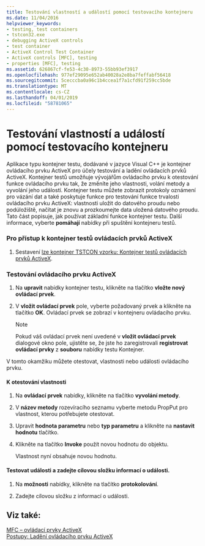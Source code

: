 ```yaml
---
title: Testování vlastností a událostí pomocí testovacího kontejneru
ms.date: 11/04/2016
helpviewer_keywords:
- testing, test containers
- tstcon32.exe
- debugging ActiveX controls
- test container
- ActiveX Control Test Container
- ActiveX controls [MFC], testing
- properties [MFC], testing
ms.assetid: 626867cf-fe53-4c30-8973-55bb93ef3917
ms.openlocfilehash: 977ef29095e652ab40028a2e8ba7feffabf56418
ms.sourcegitcommit: 5cecccba0a96c1b4ccea1f7a1cfd91f259cc5bde
ms.translationtype: MT
ms.contentlocale: cs-CZ
ms.lasthandoff: 04/01/2019
ms.locfileid: "58781065"
---
```

# <a name="testing-properties-and-events-with-test-container"></a>Testování vlastností a událostí pomocí testovacího kontejneru

Aplikace typu kontejner testu, dodávané v jazyce Visual C++ je kontejner ovládacího prvku ActiveX pro účely testování a ladění ovládacích prvků ActiveX. Kontejner testů umožňuje vývojářům ovládacího prvku k otestování funkce ovládacího prvku tak, že změníte jeho vlastnosti, volání metody a vyvolání jeho událostí. Kontejner testu můžete zobrazit protokoly oznámení pro vázání dat a také poskytuje funkce pro testování funkce trvalosti ovládacího prvku ActiveX: vlastnosti uložit do datového proudu nebo podúložiště, načítat je znovu a prozkoumejte data uložená datového proudu. Tato část popisuje, jak používat základní funkce kontejner testu. Další informace, vyberte **pomáhají** nabídky při spuštění kontejneru testů.

### <a name="to-access-the-activex-control-test-container"></a>Pro přístup k kontejner testů ovládacích prvků ActiveX

1. Sestavení [lze kontejner TSTCON vzorku: Kontejner testů ovládacích prvků ActiveX](../overview/visual-cpp-samples.md).

### <a name="to-test-your-activex-control"></a>Testování ovládacího prvku ActiveX

1. Na **upravit** nabídky kontejner testu, klikněte na tlačítko **vložte nový ovládací prvek**.

1. V **vložit ovládací prvek** pole, vyberte požadovaný prvek a klikněte na tlačítko **OK**. Ovládací prvek se zobrazí v kontejneru ovládacího prvku.

    > [!NOTE]
    >  Pokud váš ovládací prvek není uvedené v **vložit ovládací prvek** dialogové okno pole, ujistěte se, že jste ho zaregistrovali **registrovat ovládací prvky** z **souboru** nabídky testu Kontejner.

V tomto okamžiku můžete otestovat, vlastnosti nebo události ovládacího prvku.

#### <a name="to-test-properties"></a>K otestování vlastnosti

1. Na **ovládací prvek** nabídky, klikněte na tlačítko **vyvolání metody**.

1. V **název metody** rozevíracího seznamu vyberte metodu PropPut pro vlastnost, kterou potřebujete otestovat.

1. Upravit **hodnota parametru** nebo **typ parametru** a klikněte na **nastavit hodnotu** tlačítko.

1. Klikněte na tlačítko **Invoke** použít novou hodnotu do objektu.

   Vlastnost nyní obsahuje novou hodnotu.

#### <a name="to-test-events-and-specify-the-destination-of-event-information"></a>Testovat události a zadejte cílovou složku informací o události.

1. Na **možnosti** nabídky, klikněte na tlačítko **protokolování**.

1. Zadejte cílovou složku z informací o události.

## <a name="see-also"></a>Viz také:

[MFC – ovládací prvky ActiveX](../mfc/mfc-activex-controls.md)<br/>
[Postupy: Ladění ovládacího prvku ActiveX](/visualstudio/debugger/how-to-debug-an-activex-control)
